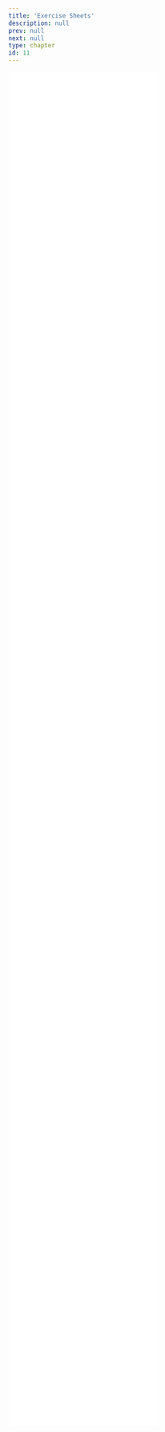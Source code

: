 ```yaml
---
title: 'Exercise Sheets'
description: null
prev: null
next: null
type: chapter
id: 11
---
```




<exercise id="1" title="Exercise 1: ML Basics">
<object data="exercise-sheets/exercise_1_ml-basics.pdf" type="application/pdf" style="width:100%;height:480px">
    <embed src="exercise-sheets/exercise_1_ml-basics.pdf" type="application/pdf" />
</object>
</exercise>

<exercise id="2" title="Exercise 1: ML Basics - Solution">
<object data="exercise-sheets/exercise_1_ml-basics_solution.pdf" type="application/pdf" style="width:100%;height:480px">
    <embed src="exercise-sheets/exercise_1_ml-basics_solution.pdf" type="application/pdf" />
</object>
</exercise>

<exercise id="3" title="Exercise 2: Supervised Regression">
<object data="exercise-sheets/exercise_2_supervised-regression.pdf" type="application/pdf" style="width:100%;height:480px">
    <embed src="exercise-sheets/exercise_2_supervised-regression.pdf" type="application/pdf" />
</object>
</exercise>

<exercise id="4" title="Exercise 2: Supervised Regression - Solution">
<object data="exercise-sheets/exercise_2_supervised-regression_solution.pdf" type="application/pdf" style="width:100%;height:480px">
    <embed src="exercise-sheets/exercise_2_supervised-regression_solution.pdf" type="application/pdf" />
</object>
</exercise>

<exercise id="5" title="Exercise 3: Supervised Classification I">
<object data="exercise-sheets/exercise_3_supervised-classification_1.pdf" type="application/pdf" style="width:100%;height:480px">
    <embed src="exercise-sheets/exercise_3_supervised-classification_1.pdf" type="application/pdf" />
</object>
</exercise>

<exercise id="6" title="Exercise 3: Supervised Classification I - Solution">
<object data="exercise-sheets/exercise_3_supervised-classification_1_solution.pdf" type="application/pdf" style="width:100%;height:480px">
    <embed src="exercise-sheets/exercise_3_supervised-classification_1_solution.pdf" type="application/pdf" />
</object>
</exercise>

<exercise id="7" title="Exercise 4: Supervised Classification II">
<object data="exercise-sheets/exercise_4_supervised-classification_2.pdf" type="application/pdf" style="width:100%;height:480px">
    <embed src="exercise-sheets/exercise_4_supervised-classification_2.pdf" type="application/pdf" />
</object>
</exercise>

<exercise id="8" title="Exercise 4: Supervised Classification II - Solution">
<object data="exercise-sheets/exercise_4_supervised-classification_2_solution.pdf" type="application/pdf" style="width:100%;height:480px">
    <embed src="exercise-sheets/exercise_4_supervised-classification_2_solution.pdf" type="application/pdf" />
</object>
</exercise>

<exercise id="9" title="Exercise 5: Performance Evaluation I">
<object data="exercise-sheets/exercise_5_evaluation_1.pdf" type="application/pdf" style="width:100%;height:480px">
    <embed src="exercise-sheets/exercise_5_evaluation_1.pdf" type="application/pdf" />
</object>
</exercise>

<exercise id="10" title="Exercise 5: Performance Evaluation I - Solution">
<object data="exercise-sheets/exercise_5_evaluation_1_solution.pdf" type="application/pdf" style="width:100%;height:480px">
    <embed src="exercise-sheets/exercise_5_evaluation_1_solution.pdf" type="application/pdf" />
</object>
</exercise>

<exercise id="11" title="Exercise 6: Performance Evaluation II">
<object data="exercise-sheets/exercise_6_evaluation_2.pdf" type="application/pdf" style="width:100%;height:480px">
    <embed src="exercise-sheets/exercise_6_evaluation_2.pdf" type="application/pdf" />
</object>
</exercise>

<exercise id="12" title="Exercise 6: Performance Evaluation II - Solution">
<object data="exercise-sheets/exercise_6_evaluation_2_solution.pdf" type="application/pdf" style="width:100%;height:480px">
    <embed src="exercise-sheets/exercise_6_evaluation_2_solution.pdf" type="application/pdf" />
</object>
</exercise>

<exercise id="13" title="Exercise 7: CART">
<object data="exercise-sheets/exercise_7_trees.pdf" type="application/pdf" style="width:100%;height:480px">
    <embed src="exercise-sheets/exercise_7_trees.pdf" type="application/pdf" />
</object>
</exercise>

<exercise id="14" title="Exercise 7: CART - Solution">
<object data="exercise-sheets/exercise_7_trees_solution.pdf" type="application/pdf" style="width:100%;height:480px">
    <embed src="exercise-sheets/exercise_7_trees_solution.pdf" type="application/pdf" />
</object>
</exercise>

<exercise id="15" title="Exercise 8: Random Forests">
<object data="exercise-sheets/exercise_8_forests.pdf" type="application/pdf" style="width:100%;height:480px">
    <embed src="exercise-sheets/exercise_8_forests.pdf" type="application/pdf" />
</object>
</exercise>

<exercise id="16" title="Exercise 8: Random Forests - Solution">
<object data="exercise-sheets/exercise_8_forests_solution.pdf" type="application/pdf" style="width:100%;height:480px">
    <embed src="exercise-sheets/exercise_8_forests_solution.pdf" type="application/pdf" />
</object>
</exercise>

<exercise id="17" title="Exercise 9: Tuning and Resampling">
<object data="exercise-sheets/exercise_9_tuning_resampling.pdf" type="application/pdf" style="width:100%;height:480px">
    <embed src="exercise-sheets/exercise_9_tuning_resampling.pdf" type="application/pdf" />
</object>
</exercise>

<exercise id="18" title="Exercise 9: Tuning and Resampling - Solution">
<object data="exercise-sheets/exercise_9_tuning_resampling_solution.pdf" type="application/pdf" style="width:100%;height:480px">
    <embed src="exercise-sheets/exercise_9_tuning_resamplings_solution.pdf" type="application/pdf" />
</object>
</exercise>


<!--
<exercise id="2" title="Solution 1">
<object data="exercise-sheets/solution_1.pdf" type="application/pdf" style="width:100%;height:480px">
    <embed src="exercise-sheets/solution_1.pdf" type="application/pdf" />
</object>
</exercise>


<exercise id="3" title="Sheet 2">
<object data="exercise-sheets/sheet_2.pdf" type="application/pdf" style="width:100%;height:480px">
    <embed src="exercise-sheets/sheet_2.pdf" type="application/pdf" />
</object>
</exercise>

<exercise id="4" title="Solution 2">
<object data="exercise-sheets/solution_2.pdf" type="application/pdf" style="width:100%;height:480px">
    <embed src="exercise-sheets/solution_2.pdf" type="application/pdf" />
</object>
</exercise>


<exercise id="5" title="Sheet 3">
<object data="exercise-sheets/sheet_3.pdf" type="application/pdf" style="width:100%;height:480px">
    <embed src="exercise-sheets/sheet_3.pdf" type="application/pdf" />
</object>
</exercise>

<exercise id="6" title="Solution 3">
<object data="exercise-sheets/solution_3.pdf" type="application/pdf" style="width:100%;height:480px">
    <embed src="exercise-sheets/solution_3.pdf" type="application/pdf" />
</object>
</exercise>


<exercise id="7" title="Sheet 4">
<object data="exercise-sheets/sheet_4.pdf" type="application/pdf" style="width:100%;height:480px">
    <embed src="exercise-sheets/sheet_4.pdf" type="application/pdf" />
</object>
</exercise>

<exercise id="8" title="Solution 4">
<object data="exercise-sheets/solution_4.pdf" type="application/pdf" style="width:100%;height:480px">
    <embed src="exercise-sheets/solution_4.pdf" type="application/pdf" />
</object>
</exercise>


<exercise id="9" title="Sheet 5">
<object data="exercise-sheets/sheet_5.pdf" type="application/pdf" style="width:100%;height:480px">
    <embed src="exercise-sheets/sheet_5.pdf" type="application/pdf" />
</object>
</exercise>
-->
